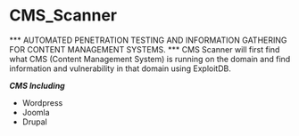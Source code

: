 # CMS_Scanner
*** AUTOMATED PENETRATION TESTING AND INFORMATION GATHERING FOR CONTENT MANAGEMENT SYSTEMS. ***
CMS Scanner will first find what CMS (Content Management System) is running on the domain and find information and vulnerability in that domain using ExploitDB.

***CMS Including***
* Wordpress
* Joomla
* Drupal
